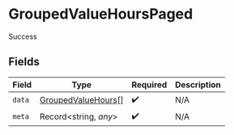 # GroupedValueHoursPaged

Success


## Fields

| Field                                                           | Type                                                            | Required                                                        | Description                                                     |
| --------------------------------------------------------------- | --------------------------------------------------------------- | --------------------------------------------------------------- | --------------------------------------------------------------- |
| `data`                                                          | [GroupedValueHours](../../models/shared/groupedvaluehours.md)[] | :heavy_check_mark:                                              | N/A                                                             |
| `meta`                                                          | Record<string, *any*>                                           | :heavy_check_mark:                                              | N/A                                                             |